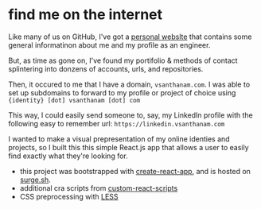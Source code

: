 # find me on the internet

Like many of us on GitHub, I've got a [personal webslte](https://www.vsanthanam.com) that contains some general informatinon about me and my profile as an engineer.

But, as time as gone on, I've found my portifolio & methods of contact splintering into donzens of accounts, urls, and repositories.

Then, it occured to me that I have a domain, `vsanthanam.com`. I was able to set up subdomains to forward to my profile or project of choice using `{identity} [dot] vsanthanam [dot] com`

This way, I could easily send someone to, say, my LinkedIn profile with the following easy to remember url: `https://linkedin.vsanthanam.com`

 I wanted to make a visual prepresentation of my online identies and projects, so I built this this simple React.js app that allows a user to easily find exactly what they're looking for.

 * this project was bootstrapped with [create-react-app](https://github.com/facebook/create-react-app), and is hosted on [surge.sh](https://surge.sh).
 * additional cra scripts from [custom-react-scripts](https://www.npmjs.com/package/custom-react-scripts)
 * CSS preprocessing with [LESS](https://lesscss.org)
